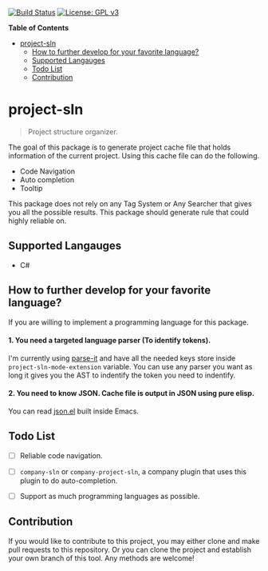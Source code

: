 [![Build Status](https://travis-ci.com/jcs090218/project-sln.svg?branch=master)](https://travis-ci.com/jcs090218/project-sln)
[![License: GPL v3](https://img.shields.io/badge/License-GPL%20v3-blue.svg)](https://www.gnu.org/licenses/gpl-3.0)


<!-- markdown-toc start - Don't edit this section. Run M-x markdown-toc-refresh-toc -->
**Table of Contents**

- [project-sln](#project-sln)
    - [How to further develop for your favorite language?](#how-to-further-develop-for-your-favorite-language)
    - [Supported Langauges](#supported-langauges)
    - [Todo List](#todo-list)
    - [Contribution](#contribution)

<!-- markdown-toc end -->


# project-sln
> Project structure organizer.

The goal of this package is to generate project cache file that holds information
of the current project. Using this cache file can do the following.

* Code Navigation
* Auto completion
* Tooltip

This package does not rely on any Tag System or Any Searcher that gives you all
the possible results. This package should generate rule that could highly reliable
on.


## Supported Langauges

* C#


## How to further develop for your favorite language?

If you are willing to implement a programming language for this package.

#### 1. You need a targeted language parser (To identify tokens). 

I'm currently using [parse-it](https://github.com/jcs-elpa/parse-it) 
and have all the needed keys store inside `project-sln-mode-extension` 
variable. You can use any parser you want as long it gives you the AST to 
indentify the token you need to indentify.

#### 2. You need to know JSON. Cache file is output in JSON using pure elisp.

You can read [json.el](https://github.com/emacs-mirror/emacs/blob/master/lisp/json.el) 
built inside Emacs.


## Todo List

- [ ] Reliable code navigation.
- [ ] `company-sln` or `company-project-sln`, a company plugin that uses
this plugin to do auto-completion.
- [ ] Support as much programming languages as possible.


## Contribution
If you would like to contribute to this project, you may either
clone and make pull requests to this repository. Or you can
clone the project and establish your own branch of this tool.
Any methods are welcome!

